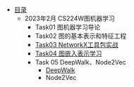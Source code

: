 - [目录](README.md)
  - 2023年2月 CS224W图机器学习
    - Task01 图机器学习导论
    - Task02 图的基本表示和特征工程
    - [Task03 NetworkX工具包实战](202302/task3.md)
    - [Task04 图嵌入表示学习](202302/task4.md)
    - Task 05 DeepWalk、Node2Vec
      - [DeepWalk](202302/task5_1.md)
      - Node2Vec
